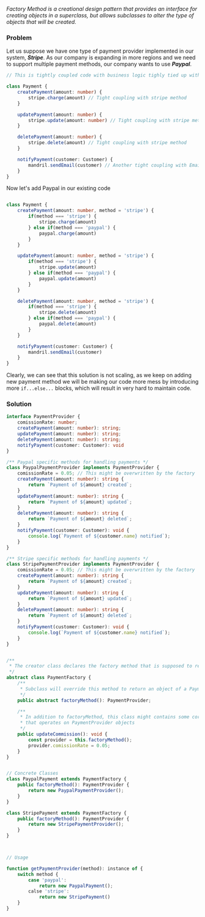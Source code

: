 *Factory Method is a creational design pattern that provides an interface for creating objects in a superclass, but allows subclasses to alter the type of objects that will be created.*


### Problem

Let us suppose we have one type of payment provider implemented in our system, ***Stripe***.
As our company is expanding in more regions and we need to support multiple payment methods, our company wants to use ***Paypal***.

```typescript
// This is tightly coupled code with business logic tighly tied up with Stripe as a payment service provider

class Payment {
    createPayment(amount: number) {
        stripe.charge(amount) // Tight coupling with stripe method
    }

    updatePayment(amount: number) {
        stripe.update(amount: number) // Tight coupling with stripe method
    }

    deletePayment(amount: number) {
        stripe.delete(amount) // Tight coupling with stripe method
    }

    notifyPayment(customer: Customer) {
        mandril.sendEmail(customer) // Another tight coupling with Emails Service Provider
    }
}
```

 Now let's add Paypal in our existing code
```typescript

class Payment {
    createPayment(amount: number, method = 'stripe') {
        if(method === 'stripe') {
            stripe.charge(amount)
        } else if(method === 'paypal') {
            paypal.charge(amount)
        }
    }

    updatePayment(amount: number, method = 'stripe') {
        if(method === 'stripe') {
            stripe.update(amount)
        } else if(method === 'paypal') {
            paypal.update(amount)
        }
    }

    deletePayment(amount: number, method = 'stripe') {
        if(method === 'stripe') {
            stripe.delete(amount)
        } else if(method === 'paypal') {
            paypal.delete(amount)
        }
    }

    notifyPayment(customer: Customer) {
        mandril.sendEmail(customer)
    }
}
```

Clearly, we can see that this solution is not scaling, as we keep on adding new payment method we will be making our code more mess by introducing more `if...else...` blocks, which will result in very hard to maintain code.

### Solution

```typescript
interface PaymentProvider {
    comissionRate: number;
    createPayment(amount: number): string;
    updatePayment(amount: number): string;
    deletePayment(amount: number): string;
    notifyPayment(customer: Customer): void
}

/** Paypal specific methods for handling payments */
class PaypalPaymentProvider implements PaymentProvider {
    comissionRate = 0.05; // This might be overwritten by the factory
    createPayment(amount: number): string {
        return `Payment of ${amount} created`;
    }
    updatePayment(amount: number): string {
        return `Payment of ${amount} updated`;
    }
    deletePayment(amount: number): string {
        return `Payment of ${amount} deleted`;
    }
    notifyPayment(customer: Customer): void {
        console.log(`Payment of ${customer.name} notified`);
    }
}

/** Stripe specific methods for handling payments */
class StripePaymentProvider implements PaymentProvider {
    comissionRate = 0.05; // This might be overwritten by the factory
    createPayment(amount: number): string {
        return `Payment of ${amount} created`;
    }
    updatePayment(amount: number): string {
        return `Payment of ${amount} updated`;
    }
    deletePayment(amount: number): string {
        return `Payment of ${amount} deleted`;
    }
    notifyPayment(customer: Customer): void {
        console.log(`Payment of ${customer.name} notified`);
    }
}


/**
 * The creator class declares the factory method that is supposed to return an object of a Product class
 */
abstract class PaymentFactory {
    /**
     * Subclass will override this method to return an object of a PaymentProvider class
     */
    public abstract factoryMethod(): PaymentProvider;

    /**
     * In addition to factoryMethod, this class might contains some core business logic
     * that operates on PaymentProvider objects
     */
    public updateCommission(): void {
        const provider = this.factoryMethod();
        provider.comissionRate = 0.05;
    }
}


// Concrete Classes
class PaypalPayment extends PaymentFactory {
    public factoryMethod(): PaymentProvider {
        return new PaypalPaymentProvider();
    }
}

class StripePayment extends PaymentFactory {
    public factoryMethod(): PaymentProvider {
        return new StripePaymentProvider();
    }
}



// Usage

function getPaymentProvider(method): instance of {
    switch method {
        case 'paypal':
            return new PaypalPayment();
        calse 'stripe':
            return new StripePayment()
    }
}